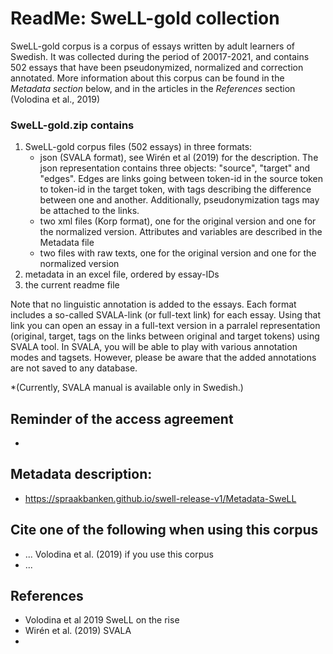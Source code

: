 # ReadMe: SweLL-gold collection

SweLL-gold corpus is a corpus of essays written by adult learners of Swedish. It was collected during the period of 20017-2021, and contains 502 essays that have been pseudonymized, normalized and correction annotated. 
More information about this corpus can be found in the *Metadata section* below, and in the articles in the *References* section (Volodina et al., 2019)

### SweLL-gold.zip contains

1. SweLL-gold corpus files (502 essays) in three formats: 
    * json (SVALA format), see Wirén et al (2019) for the description. The json representation contains three objects: "source", "target" and "edges". Edges are links going between token-id in the source token to token-id in the target token, with tags describing the difference between one and another. Additionally, pseudonymization tags may be attached to the links.   
    * two xml files (Korp format), one for the original version and one for the normalized version. Attributes and variables are described in the Metadata file 
    * two files with raw texts, one for the original version and one for the normalized version
2. metadata in an excel file, ordered by essay-IDs
3. the current readme file 

Note that no linguistic annotation is added to the essays. 
Each format includes a so-called SVALA-link (or full-text link) for each essay. Using that link you can open an essay in a full-text version in a parralel representation (original, target, tags on the links between original and target tokens) using SVALA tool. In SVALA, you will be able to play with various annotation modes and tagsets. However, please be aware that the added annotations are not saved to any database. 

*(Currently, SVALA manual is available only in Swedish.)

## Reminder of the access agreement
* 

## Metadata description:
* https://spraakbanken.github.io/swell-release-v1/Metadata-SweLL

## Cite one of the following when using this corpus
* ... Volodina et al. (2019) if you use this corpus
* ...

## References

* Volodina et al 2019 SweLL on the rise
* Wirén et al. (2019) SVALA
* 

